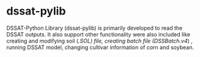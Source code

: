 # dssat-pylib
DSSAT-Python Library (dssat-pylib) is primarily developed to read the DSSAT outputs. It also support other functionality were also included like creating and modifying soil (*.SOL) file, creating batch file (DSSBatch.v4*) , running DSSAT model, changing cultivar information of corn and soybean. 
